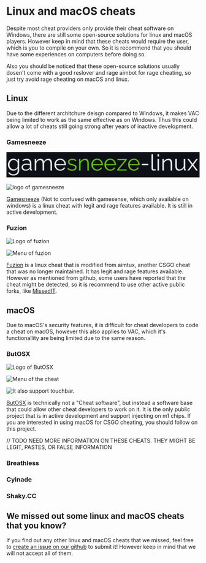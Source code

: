 # Linux and macOS cheats

Despite most cheat providers only provide their cheat software on Windows, there are still some open-source solutions for linux and macOS players. However keep in mind that these cheats would require the user, which is you to compile on your own. So it is recommend that you should have some experiences on computers before doing so.

Also you should be noticed that these open-source solutions usually dosen't come with a good reslover and rage aimbot for rage cheating, so just try avoid rage cheating on macOS and linux.

## Linux

Due to the different architchure deisgn compared to Windows, it makes VAC being limited to work as the same effective as on Windows. Thus this could allow a lot of cheats still going strong after years of inactive development.

### Gamesneeze

![logo of gamesneeze](https://raw.githubusercontent.com/seksea/gamesneeze/master/res/logo.png)

![logo of gamesneeze](https://raw.githubusercontent.com/seksea/gamesneeze/master/res/chams.png)

[Gamesneeze](https://github.com/seksea/gamesneeze) (Not to confused with gamesense, which only available on windows) is a linux cheat with legit and rage features available. It is still in active development.

### Fuzion

![Logo of fuzion](https://camo.githubusercontent.com/cee36a1b0648687e10a1857c2a8a920af8fa4d4e4e16fbc87584103adb96fa68/687474703a2f2f692e696d6775722e636f6d2f6d43747262494e2e706e67)

![Menu of fuzion](https://camo.githubusercontent.com/fd4d0d594c6f738ef5452c753b1833962c245a63b0885062f435cfaf32952b5b/687474703a2f2f692e696d6775722e636f6d2f4e6853454f39572e706e67)

[Fuzion](https://github.com/LWSS/Fuzion) is a linux cheat that is modified from aimtux, another CSGO cheat that was no longer maintained. It has legit and rage features available. However as mentioned from github, some users have reported that the cheat might be detected, so it is recommend to use other active public forks, like [MissedIT](https://github.com/HackerPolice/MissedIT).

## macOS

Due to macOS's security features, it is difficult for cheat developers to code a cheat on macOS, however this also applies to VAC, which it's functionallity are being limited due to the same reason.

### ButOSX

![Logo of ButOSX](https://camo.githubusercontent.com/b9c789cbbeb4ccb93e6eb537499c92dab7a686143fe7f556dbe8ce2af9d9c8b7/68747470733a2f2f692e696d6775722e636f6d2f6a53484a3549622e706e67)

![Menu of the cheat](https://i.imgur.com/8zmB3Hd.png)

![It also support touchbar.](https://camo.githubusercontent.com/8eb6585cb5b0f6aabad6c1fe0b2cdd90306e76086f22613fbe499c7ac28cb4f7/68747470733a2f2f692e696d6775722e636f6d2f68704a62356e7a2e706e67)

[ButOSX](https://github.com/Lyceion/ButOSX) is technically not a "Cheat software", but instead a software base that could allow other cheat developers to work on it. It is the only public project that is in active development and support injecting on m1 chips. If you are interested in using macOS for CSGO cheating, you should follow on this project.

// TODO
NEED MORE INFORMATION ON THESE CHEATS. THEY MIGHT BE LEGIT, PASTES, OR FALSE INFORMATION

### Breathless

### Cyinade

### Shaky.CC

## We missed out some linux and macOS cheats that you know?

If you find out any other linux and macOS cheats that we missed, feel free to [create an issue on our github](https://github.com/csgohacks/master-guide/issues) to submit it! However keep in mind that we will not accept all of them.
